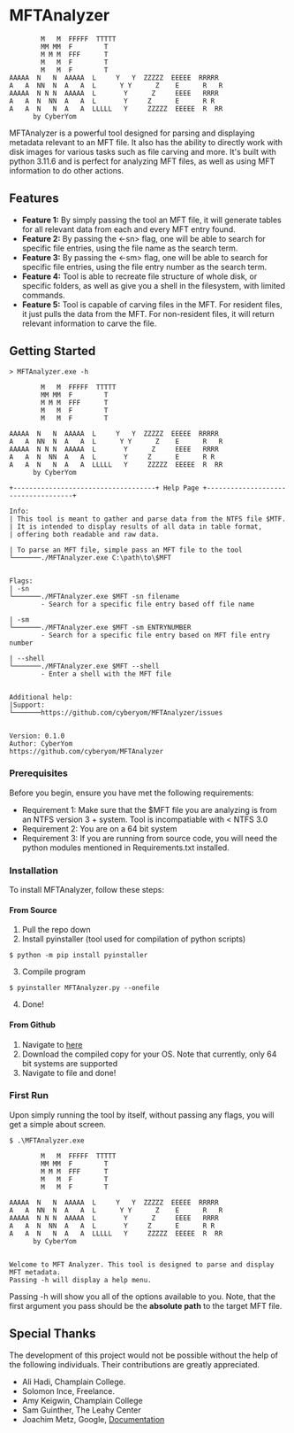# MFTAnalyzer
```
        M   M  FFFFF  TTTTT
        MM MM  F        T
        M M M  FFF      T
        M   M  F        T
        M   M  F        T
AAAAA  N   N  AAAAA  L     Y   Y  ZZZZZ  EEEEE  RRRRR
A   A  NN  N  A   A  L      Y Y      Z    E      R   R
AAAAA  N N N  AAAAA  L       Y      Z     EEEE   RRRR
A   A  N  NN  A   A  L       Y     Z      E      R R
A   A  N   N  A   A  LLLLL   Y     ZZZZZ  EEEEE  R  RR
      by CyberYom
```
MFTAnalyzer is a powerful tool designed for parsing and displaying metadata relevant to an MFT file. It also has the ability to directly work with disk images for various tasks such as file carving and more. It's built with python 3.11.6 and is perfect for analyzing MFT files, as well as using MFT information to do other actions. 
 
 
## Features

- **Feature 1:** By simply passing the tool an MFT file, it will generate tables for all relevant data from each and every MFT entry found. 
- **Feature 2:** By passing the <-sn> flag, one will be able to search for specific file entries, using the file name as the search term.
- **Feature 3:** By passing the <-sm> flag, one will be able to search for specific file entries, using the file entry number as the search term.   
- **Feature 4:** Tool is able to recreate file structure of whole disk, or specific folders, as well as give you a shell in the filesystem, with limited commands. 
- **Feature 5:** Tool is capable of carving files in the MFT. For resident files, it just pulls the data from the MFT. For non-resident files, it will return relevant information to carve the file.
 
 
 
 
## Getting Started
```
> MFTAnalyzer.exe -h

        M   M  FFFFF  TTTTT
        MM MM  F        T
        M M M  FFF      T
        M   M  F        T
        M   M  F        T

AAAAA  N   N  AAAAA  L     Y   Y  ZZZZZ  EEEEE  RRRRR
A   A  NN  N  A   A  L      Y Y      Z    E      R   R
AAAAA  N N N  AAAAA  L       Y      Z     EEEE   RRRR
A   A  N  NN  A   A  L       Y     Z      E      R R
A   A  N   N  A   A  LLLLL   Y     ZZZZZ  EEEEE  R  RR
      by CyberYom

+------------------------------------+ Help Page +------------------------------------+

Info:
| This tool is meant to gather and parse data from the NTFS file $MTF.
| It is intended to display results of all data in table format,
| offering both readable and raw data.

| To parse an MFT file, simple pass an MFT file to the tool
└───────./MFTAnalyzer.exe C:\path\to\$MFT


Flags:
| -sn
└───────./MFTAnalyzer.exe $MFT -sn filename
        - Search for a specific file entry based off file name

| -sm
└───────./MFTAnalyzer.exe $MFT -sm ENTRYNUMBER
        - Search for a specific file entry based on MFT file entry number

| --shell
└───────./MFTAnalyzer.exe $MFT --shell
        - Enter a shell with the MFT file


Additional help:
|Support:
└───────https://github.com/cyberyom/MFTAnalyzer/issues


Version: 0.1.0
Author: CyberYom
https://github.com/cyberyom/MFTAnalyzer
```
### Prerequisites

Before you begin, ensure you have met the following requirements:
- Requirement 1: Make sure that the $MFT file you are analyzing is from an NTFS version 3 + system. Tool is incompatiable with < NTFS 3.0
- Requirement 2: You are on a 64 bit system
- Requirement 3: If you are running from source code, you will need the python modules mentioned in Requirements.txt installed. 
 
 
### Installation

To install MFTAnalyzer, follow these steps:
#### From Source
1) Pull the repo down
2) Install pyinstaller (tool used for compilation of python scripts)
```
$ python -m pip install pyinstaller
```
3) Compile program
```
$ pyinstaller MFTAnalyzer.py --onefile
```
4) Done!

#### From Github
1) Navigate to [here](https://github.com/cyberyom/MFTAnalyzer/releases)
2) Download the compiled copy for your OS. Note that currently, only 64 bit systems are supported
3) Navigate to file and done!
 
 
### First Run
Upon simply running the tool by itself, without passing any flags, you will get a simple about screen. 
```
$ .\MFTAnalyzer.exe

        M   M  FFFFF  TTTTT
        MM MM  F        T
        M M M  FFF      T
        M   M  F        T
        M   M  F        T

AAAAA  N   N  AAAAA  L     Y   Y  ZZZZZ  EEEEE  RRRRR
A   A  NN  N  A   A  L      Y Y      Z    E      R   R
AAAAA  N N N  AAAAA  L       Y      Z     EEEE   RRRR
A   A  N  NN  A   A  L       Y     Z      E      R R
A   A  N   N  A   A  LLLLL   Y     ZZZZZ  EEEEE  R  RR
      by CyberYom


Welcome to MFT Analyzer. This tool is designed to parse and display MFT metadata.
Passing -h will display a help menu.
```
Passing -h will show you all of the options available to you. Note, that the first argument you pass should be the **absolute path** to the target MFT file. 
 
 
 
 
## Special Thanks
The development of this project would not be possible without the help of the following individuals. Their contributions are greatly appreciated.
- Ali Hadi, Champlain College.
- Solomon Ince, Freelance.
- Amy Keigwin, Champlain College
- Sam Guinther, The Leahy Center
- Joachim Metz, Google, [Documentation](https://github.com/libyal/libfsntfs/blob/main/documentation/New%20Technologies%20File%20System%20(NTFS).asciidoc)



